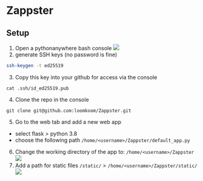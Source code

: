 # Zappster

## Setup
1. Open a pythonanywhere bash console
![](https://i.imgur.com/jNeYvUF.png)
3. generate SSH keys (no password is fine)
  ```bash
  ssh-keygen -t ed25519
  ```
3. Copy this key into your github for access via the console
  ```bashp
  cat .ssh/id_ed25519.pub
  ```
4. Clone the repo in the console
  ```
  git clone git@github.com:loomkoom/Zappster.git
  ```
5. Go to the web tab and add a new web app
 - select flask > python 3.8
 - choose the following path
 `/home/<username>/Zappster/default_app.py`
6. Change the working directory of the app to:
  `/home/<username>/Zappster`
  ![](https://i.imgur.com/npXYqpu.png)
7. Add a path for static files
  `/static/` > `/home/<username>/Zappster/static/`
  ![](https://i.imgur.com/ACsvixB.png)
